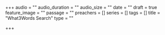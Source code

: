 +++
audio = ""
audio_duration = ""
audio_size = ""
date = ""
draft = true
feature_image = ""
passage = ""
preachers = []
series = []
tags = []
title = "What3Words Search"
type = ""

+++
<what3words-address words="///fittingly.waving.retail"/>
<script src="https://assets.what3words.com/sdk/v3/what3words.js"></script>